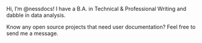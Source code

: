 Hi, I’m @nessdocs! I have a B.A. in Technical & Professional Writing and dabble in data analysis.

Know any open source projects that need user documentation? Feel free to send me a message.

<!---
nessdocs/nessdocs is a ✨ special ✨ repository because its `README.md` (this file) appears on your GitHub profile.
You can click the Preview link to take a look at your changes.
--->
